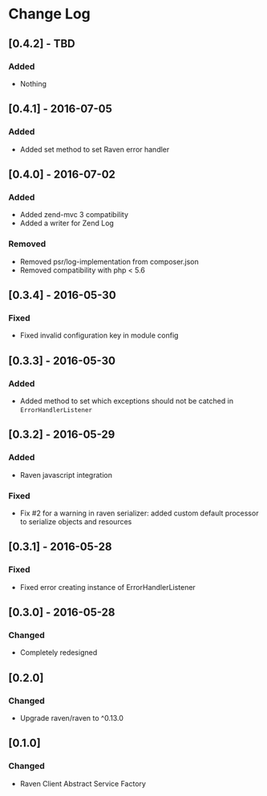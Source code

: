 # Change Log

## [0.4.2] - TBD
### Added
- Nothing

## [0.4.1] - 2016-07-05
### Added
- Added set method to set Raven error handler

## [0.4.0] - 2016-07-02
### Added
- Added zend-mvc 3 compatibility
- Added a writer for Zend Log
### Removed
- Removed psr/log-implementation from composer.json
- Removed compatibility with php < 5.6

## [0.3.4] - 2016-05-30
### Fixed
- Fixed invalid configuration key in module config

## [0.3.3] - 2016-05-30
### Added
- Added method to set which exceptions should not be catched in `ErrorHandlerListener`

## [0.3.2] - 2016-05-29
### Added
- Raven javascript integration

### Fixed
- Fix #2 for a warning in raven serializer: added custom default processor to serialize objects and resources

## [0.3.1] - 2016-05-28
### Fixed
- Fixed error creating instance of ErrorHandlerListener

## [0.3.0] - 2016-05-28
### Changed
- Completely redesigned

## [0.2.0]
### Changed
- Upgrade raven/raven to ^0.13.0

## [0.1.0]
### Changed
- Raven Client Abstract Service Factory